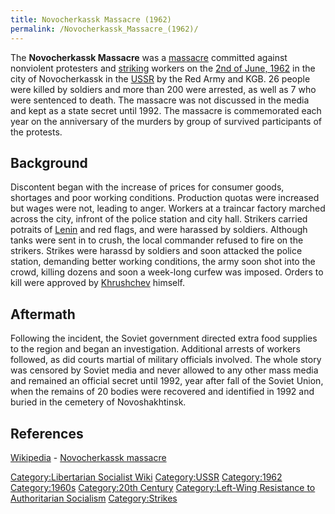 ```yaml
---
title: Novocherkassk Massacre (1962)
permalink: /Novocherkassk_Massacre_(1962)/
---
```


The **Novocherkassk Massacre** was a
[massacre](Crimes_Against_Humanity.md "wikilink") committed against
nonviolent protesters and [striking](List_of_Strikes.md "wikilink") workers
on the [2nd of June,
1962](Left-Wing_Resistance_to_Authoritarian_Socialism.md "wikilink") in the
city of Novocherkassk in the [USSR](USSR.md "wikilink") by the Red Army and
KGB. 26 people were killed by soldiers and more than 200 were arrested,
as well as 7 who were sentenced to death. The massacre was not discussed
in the media and kept as a state secret until 1992. The massacre is
commemorated each year on the anniversary of the murders by group of
survived participants of the protests.

## Background

Discontent began with the increase of prices for consumer goods,
shortages and poor working conditions. Production quotas were increased
but wages were not, leading to anger. Workers at a traincar factory
marched across the city, infront of the police station and city hall.
Strikers carried potraits of [Lenin](Vladimir_Lenin.md "wikilink") and red
flags, and were harassed by soldiers. Although tanks were sent in to
crush, the local commander refused to fire on the strikers. Strikes were
harassd by soldiers and soon attacked the police station, demanding
better working conditions, the army soon shot into the crowd, killing
dozens and soon a week-long curfew was imposed. Orders to kill were
approved by [Khrushchev](Nikita_Khrushchev.md "wikilink") himself.

## Aftermath

Following the incident, the Soviet government directed extra food
supplies to the region and began an investigation. Additional arrests of
workers followed, as did courts martial of military officials involved.
The whole story was censored by Soviet media and never allowed to any
other mass media and remained an official secret until 1992, year after
fall of the Soviet Union, when the remains of 20 bodies were recovered
and identified in 1992 and buried in the cemetery of Novoshakhtinsk.

## References

[Wikipedia](Wikipedia.md "wikilink") - [Novocherkassk
massacre](https://en.wikipedia.org/wiki/Novocherkassk_massacre)

[Category:Libertarian Socialist
Wiki](Category:Libertarian_Socialist_Wiki.md "wikilink")
[Category:USSR](Category:USSR.md "wikilink")
[Category:1962](Category:1962.md "wikilink")
[Category:1960s](Category:1960s.md "wikilink") [Category:20th
Century](Category:20th_Century.md "wikilink") [Category:Left-Wing
Resistance to Authoritarian
Socialism](Category:Left-Wing_Resistance_to_Authoritarian_Socialism.md "wikilink")
[Category:Strikes](Category:Strikes.md "wikilink")